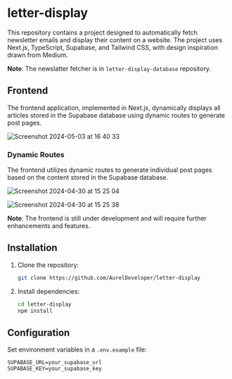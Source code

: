 # letter-display

This repository contains a project designed to automatically fetch newsletter emails and display their content on a website. The project uses Next.js, TypeScript, Supabase, and Tailwind CSS, with design inspiration drawn from Medium.

**Note**: The newslatter fetcher is in `letter-display-database` repository.

## Frontend

The frontend application, implemented in Next.js, dynamically displays all articles stored in the Supabase database using dynamic routes to generate post pages.

![Screenshot 2024-05-03 at 16 40 33](https://github.com/AurelDeveloper/letter-display/assets/150530607/bb7b7ca4-4e7d-4c76-8498-1135ded4f935)

### Dynamic Routes

The frontend utilizes dynamic routes to generate individual post pages based on the content stored in the Supabase database.

![Screenshot 2024-04-30 at 15 25 04](https://github.com/AurelDeveloper/letter-display/assets/150530607/47fff1d3-ea0c-4132-8775-4ace8ca5062a)

![Screenshot 2024-04-30 at 15 25 38](https://github.com/AurelDeveloper/letter-display/assets/150530607/88abddc7-618a-4966-89c7-bc788f29827a)

**Note**: The frontend is still under development and will require further enhancements and features.

## Installation

1. Clone the repository:

   ```bash
   git clone https://github.com/AurelDeveloper/letter-display
   ```

2. Install dependencies:

   ```bash
   cd letter-display
   npm install
   ```

## Configuration

Set environment variables in a `.env.example` file:

   ```plaintext
   SUPABASE_URL=your_supabase_url
   SUPABASE_KEY=your_supabase_key
   ```

